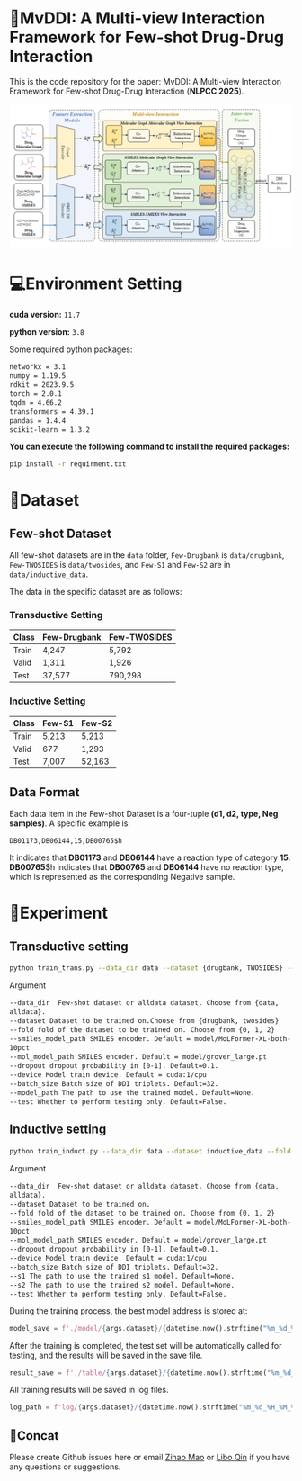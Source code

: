 # 💊MvDDI: A Multi-view Interaction Framework for Few-shot Drug-Drug Interaction

This is the code repository for the paper: MvDDI: A Multi-view Interaction Framework for Few-shot Drug-Drug Interaction (**NLPCC 2025**).

![Alt text for the image](figures/fig1.png)

# 💻Environment Setting

**cuda version:** `11.7`

**python version:** `3.8`

Some required python packages:

```
networkx = 3.1
numpy = 1.19.5
rdkit = 2023.9.5
torch = 2.0.1
tqdm = 4.66.2
transformers = 4.39.1
pandas = 1.4.4
scikit-learn = 1.3.2
```

**You can execute the following command to install the required packages:**

```bash
pip install -r requirment.txt
```

# 📂Dataset

## Few-shot Dataset

All few-shot datasets are in the `data` folder, `Few-Drugbank` is `data/drugbank`, `Few-TWOSIDES` is `data/twosides`, and `Few-S1` and `Few-S2` are in `data/inductive_data`.

The data in the specific dataset are as follows:

### Transductive Setting

| Class | Few-Drugbank | Few-TWOSIDES |
| :--- | :--- | :--- |
| Train | 4,247 | 5,792 |
| Valid | 1,311 | 1,926 |
| Test | 37,577 | 790,298 |

### Inductive Setting

| Class | Few-S1 | Few-S2 |
| :--- | :--- | :--- |
| Train | 5,213 | 5,213 |
| Valid | 677 | 1,293 |
| Test | 7,007 | 52,163 |

## Data Format

Each data item in the Few-shot Dataset is a four-tuple **(d1, d2, type, Neg samples)**. A specific example is:

```
DB01173,DB06144,15,DB00765$h
```

It indicates that **DB01173** and **DB06144** have a reaction type of category **15**. **DB00765**$h indicates that **DB00765** and **DB06144** have no reaction type, which is represented as the corresponding Negative sample.

# 🔬Experiment
## Transductive setting

```bash
python train_trans.py --data_dir data --dataset {drugbank, TWOSIDES} --fold {0, 1, 2} --smiles_model_path [SMILES_MODEL] --mol_model_path [MOL_MODEL] --dropout [DROPOUT] --device [DEVICE] --batch_size [BATCHSIZE] --model_path [MODEL_PATH] --test [TEST]
```

Argument

```
--data_dir  Few-shot dataset or alldata dataset. Choose from {data, alldata}.
--dataset Dataset to be trained on.Choose from {drugbank, twosides}
--fold fold of the dataset to be trained on. Choose from {0, 1, 2}
--smiles_model_path SMILES encoder. Default = model/MoLFormer-XL-both-10pct
--mol_model_path SMILES encoder. Default = model/grover_large.pt
--dropout dropout probability in [0-1]. Default=0.1.
--device Model train device. Default = cuda:1/cpu
--batch_size Batch size of DDI triplets. Default=32.
--model_path The path to use the trained model. Default=None.
--test Whether to perform testing only. Default=False.
```

## Inductive setting

```bash
python train_induct.py --data_dir data --dataset inductive_data --fold {0, 1, 2} --smiles_model_path [SMILES_MODEL] --mol_model_path [MOL_MODEL] --dropout [DROPOUT] --device [DEVICE] --batch_size [BATCHSIZE] --s1 [S1_MODEL_PATH] --s2 [S2_MODEL_PATH] --test [TEST]
```

Argument

```
--data_dir  Few-shot dataset or alldata dataset. Choose from {data, alldata}.
--dataset Dataset to be trained on.
--fold fold of the dataset to be trained on. Choose from {0, 1, 2}
--smiles_model_path SMILES encoder. Default = model/MoLFormer-XL-both-10pct
--mol_model_path SMILES encoder. Default = model/grover_large.pt
--dropout dropout probability in [0-1]. Default=0.1.
--device Model train device. Default = cuda:1/cpu
--batch_size Batch size of DDI triplets. Default=32.
--s1 The path to use the trained s1 model. Default=None.
--s2 The path to use the trained s2 model. Default=None.
--test Whether to perform testing only. Default=False.
```

During the training process, the best model address is stored at:

```python
model_save = f'./model/{args.dataset}/{datetime.now().strftime("%m_%d_%H_%M_%S")}/'
```

After the training is completed, the test set will be automatically called for testing, and the results will be saved in the save file.

```python
result_save = f'./table/{args.dataset}/{datetime.now().strftime("%m_%d_%H_%M_%S")}.csv'
```

All training results will be saved in log files.

```python
log_path = f'log/{args.dataset}/{datetime.now().strftime("%m_%d_%H_%M_%S")}.log'
```

## 📱Concat
Please create Github issues here or email [Zihao Mao](aitejiu@csu.edu.cn) or [Libo Qin](lbqin@csu.edu.cn) if you have any questions or suggestions.